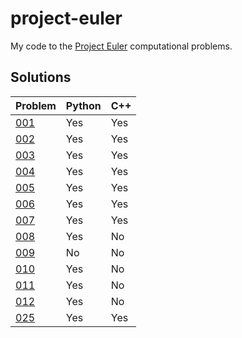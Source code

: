 # project-euler
My code to the [Project Euler](https://projecteuler.net) computational problems.

## Solutions
| Problem 	| Python 	| C++ 	|
|---------	|--------	|-----	|
| [001](001)       | Yes    	| Yes 	|
| [002](002)     	| Yes    	| Yes 	|
| [003](003)       | Yes     | Yes   |
| [004](004)       | Yes     | Yes   |
| [005](005)       | Yes     | Yes   |
| [006](006)       | Yes     | Yes   |
| [007](007)       | Yes     | Yes   |
| [008](008)       | Yes     | No    |
| [009](009)       | No      | No    |
| [010](010)       | Yes     | No    |
| [011](011)       | Yes     | No    |
| [012](012)       | Yes     | No    |
| [025](025)       | Yes     | Yes   |
